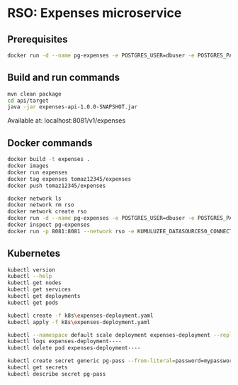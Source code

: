 # RSO: Expenses microservice

## Prerequisites

```bash
docker run -d --name pg-expenses -e POSTGRES_USER=dbuser -e POSTGRES_PASSWORD=postgres -e POSTGRES_DB=expenses -p 5432:5432 postgres:13
```

## Build and run commands
```bash
mvn clean package
cd api/target
java -jar expenses-api-1.0.0-SNAPSHOT.jar
```
Available at: localhost:8081/v1/expenses

## Docker commands
```bash
docker build -t expenses .   
docker images
docker run expenses    
docker tag expenses tomaz12345/expenses   
docker push tomaz12345/expenses  
```
```bash
docker network ls  
docker network rm rso
docker network create rso
docker run -d --name pg-expenses -e POSTGRES_USER=dbuser -e POSTGRES_PASSWORD=postgres -e POSTGRES_DB=expenses -p 5432:5432 --network rso postgres:13
docker inspect pg-expenses
docker run -p 8081:8081 --network rso -e KUMULUZEE_DATASOURCES0_CONNECTIONURL=jdbc:postgresql://pg-expenses:5432/expenses expenses
```


## Kubernetes
```bash
kubectl version
kubectl --help
kubectl get nodes
kubectl get services 
kubectl get deployments
kubectl get pods
```
```bash
kubectl create -f k8s\expenses-deployment.yaml 
kubectl apply -f k8s\expenses-deployment.yaml 
```
```bash
kubectl --namespace default scale deployment expenses-deployment --replicas 0
kubectl logs expenses-deployment----
kubectl delete pod expenses-deployment----
```

```bash
kubectl create secret generic pg-pass --from-literal=password=mypassword
kubectl get secrets
kubectl describe secret pg-pass
```